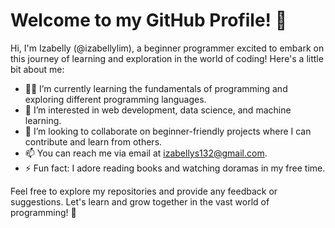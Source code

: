 # Welcome to my GitHub Profile! 👋

Hi, I'm Izabelly (@izabellylim), a beginner programmer excited to embark on this journey of learning and exploration in the world of coding! Here's a little bit about me:

- 👩‍💻 I’m currently learning the fundamentals of programming and exploring different programming languages.
- 🌱 I’m interested in web development, data science, and machine learning.
- 🤝 I’m looking to collaborate on beginner-friendly projects where I can contribute and learn from others.
- 📫 You can reach me via email at [izabellys132@gmail.com](mailto:izabellys132@gmail.com).
- ⚡ Fun fact: I adore reading books and watching doramas in my free time.

Feel free to explore my repositories and provide any feedback or suggestions. Let's learn and grow together in the vast world of programming! 🚀

<!---
izabellylim/izabellylim is a ✨ special ✨ repository because its `README.md` (this file) appears on your GitHub profile.
You can click the Preview link to take a look at your changes.
--->
